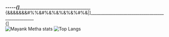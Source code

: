  __-----_________________{]__________________________________________________ 
{&&&&&&&#%%&#%&%&%&%&%#%&|]__________________________________________________\
                         {]                                                   
![Mayank Metha stats](https://github-readme-stats.vercel.app/api?username=Naster17&show_icons=true&theme=vision-friendly-dark&count_private=true&show_icons=true) ![Top Langs](https://github-readme-stats.vercel.app/api/top-langs/?username=Naster17&show_icons=true&theme=vision-friendly-dark&langs_count=10&layout=compact)
